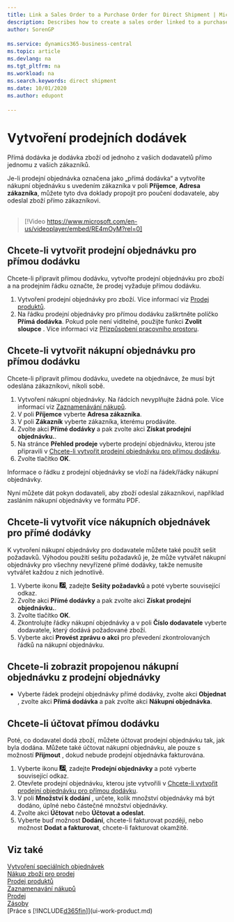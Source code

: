 ```yaml
---
title: Link a Sales Order to a Purchase Order for Direct Shipment | Microsoft Docs
description: Describes how to create a sales order linked to a purchase order to enable shipment directly from the vendor to the customer.
author: SorenGP

ms.service: dynamics365-business-central
ms.topic: article
ms.devlang: na
ms.tgt_pltfrm: na
ms.workload: na
ms.search.keywords: direct shipment
ms.date: 10/01/2020
ms.author: edupont

---
```

# Vytvoření prodejních dodávek

Přímá dodávka je dodávka zboží od jednoho z vašich dodavatelů přímo jednomu z vašich zákazníků.

Je-li prodejní objednávka označena jako „přímá dodávka“ a vytvoříte nákupní objednávku s uvedením zákazníka v poli **Příjemce**, **Adresa zákazníka**, můžete tyto dva doklady propojit pro poučení dodavatele, aby odeslal zboží přímo zákazníkovi.
<br><br>

> [!Video https://www.microsoft.com/en-us/videoplayer/embed/RE4mOyM?rel=0]

## Chcete-li vytvořit prodejní objednávku pro přímou dodávku

Chcete-li připravit přímou dodávku, vytvořte prodejní objednávku pro zboží a na prodejním řádku označte, že prodej vyžaduje přímou dodávku.

1. Vytvoření prodejní objednávky pro zboží. Více informací viz [Prodej produktů](sales-how-sell-products.md).
2. Na řádku prodejní objednávky pro přímou dodávku zaškrtněte políčko **Přímá dodávka**. Pokud pole není viditelné, použijte funkci **Zvolit sloupce** . Více informací viz [Přizpůsobení pracovního prostoru](ui-personalization-user.md).

## Chcete-li vytvořit nákupní objednávku pro přímou dodávku

Chcete-li připravit přímou dodávku, uvedete na objednávce, že musí být odeslána zákazníkovi, nikoli sobě.

1. Vytvoření nákupní objednávky. Na řádcích nevyplňujte žádná pole. Více informací viz [Zaznamenávání nákupů](purchasing-how-record-purchases.md).
2. V poli **Příjemce** vyberte **Adresa zákazníka**.
3. V poli **Zákazník** vyberte zákazníka, kterému prodáváte.
4. Zvolte akci **Přímé dodávky** a pak zvolte akci **Získat prodejní objednávku.**.
5. Na stránce **Přehled prodeje** vyberte prodejní objednávku, kterou jste připravili v [Chcete-li vytvořit prodejní objednávku pro přímou dodávku](sales-how-drop-shipment.md#to-create-a-sales-order-for-drop-shipment).
6. Zvolte tlačítko **OK**.

Informace o řádku z prodejní objednávky se vloží na řádek/řádky nákupní objednávky.

Nyní můžete dát pokyn dodavateli, aby zboží odeslal zákazníkovi, například zasláním nákupní objednávky ve formátu PDF.

## Chcete-li vytvořit více nákupních objednávek pro přímé dodávky

K vytvoření nákupní objednávky pro dodavatele můžete také použít sešit požadavků. Výhodou použití sešitu požadavků je, že může vytvářet nákupní objednávky pro všechny nevyřízené přímé dodávky, takže nemusíte vytvářet každou z nich jednotlivě.

1. Vyberte ikonu ![Žárovky, která otevře funkci Řekněte mi](media/ui-search/search_small.png "Řekněte mi, co chcete dělat"), zadejte **Sešity požadavků** a poté vyberte související odkaz.
2. Zvolte akci **Přímé dodávky** a pak zvolte akci **Získat prodejní objednávku.**.
3. Zvolte tlačítko **OK**.
4. Zkontrolujte řádky nákupní objednávky a v poli **Číslo dodavatele** vyberte dodavatele, který dodává požadované zboží.
5. Vyberte akci **Provést zprávu o akci** pro převedení zkontrolovaných řádků na nákupní objednávku.

## Chcete-li zobrazit propojenou nákupní objednávku z prodejní objednávky

* Vyberte řádek prodejní objednávky přímé dodávky, zvolte akci **Objednat** , zvolte akci **Přímá dodávka** a pak zvolte akci **Nákupní objednávka**.

## Chcete-li účtovat přímou dodávku

Poté, co dodavatel dodá zboží, můžete účtovat prodejní objednávku tak, jak byla dodána. Můžete také účtovat nákupní objednávku, ale pouze s možností **Přijmout** , dokud nebude prodejní objednávka fakturována.

1. Vyberte ikonu ![Žárovky, která otevře funkci Řekněte mi ](media/ui-search/search_small.png "Řekněte mi, co chcete udělat"), zadejte **Prodejní objednávky** a poté vyberte související odkaz.
2. Otevřete prodejní objednávku, kterou jste vytvořili v [Chcete-li vytvořit prodejní objednávku pro přímou dodávku](#to-create-a-sales-order-for-drop-shipment).
3. V poli **Množství k dodání** , určete, kolik množství objednávky má být dodáno, úplné nebo částečné množství objednávky.
4. Zvolte akci **Účtovat** nebo **Účtovat a odeslat**.
5. Vyberte buď možnost **Dodání**, chcete-li fakturovat později, nebo možnost **Dodat a fakturovat**, chcete-li fakturovat okamžitě.

## Viz také

[Vytvoření speciálních objednávek](sales-how-to-create-special-orders.md)  
[Nákup zboží pro prodej](purchasing-how-purchase-products-sale.md)  
[Prodej produktů](sales-how-sell-products.md)  
[Zaznamenavání nákupů](purchasing-how-record-purchases.md)  
[Prodej](sales-manage-sales.md)  
[Zásoby](inventory-manage-inventory.md)  
[Práce s [!INCLUDE[d365fin](includes/d365fin_md.md)]](ui-work-product.md)
